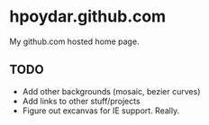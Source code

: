 # hpoydar.github.com

My github.com hosted home page. 

## TODO

* Add other backgrounds (mosaic, bezier curves)
* Add links to other stuff/projects
* Figure out excanvas for IE support. Really.